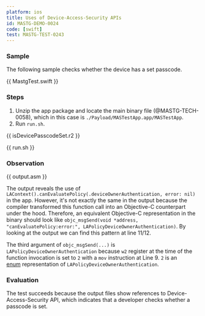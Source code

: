```yaml
---
platform: ios
title: Uses of Device-Access-Security APIs
id: MASTG-DEMO-0024
code: [swift]
test: MASTG-TEST-0243
---
```


### Sample

The following sample checks whether the device has a set passcode.

{{ MastgTest.swift }}

### Steps

1. Unzip the app package and locate the main binary file (@MASTG-TECH-0058), which in this case is `./Payload/MASTestApp.app/MASTestApp`.
2. Run `run.sh`.

{{ isDevicePasscodeSet.r2 }}

{{ run.sh }}

### Observation

{{ output.asm }}

The output reveals the use of `LAContext().canEvaluatePolicy(.deviceOwnerAuthentication, error: nil)` in the app. However, it's not exactly the same in the output because the compiler transformed this function call into an Objective-C counterpart under the hood. Therefore, an equivalent Objective-C representation in the binary should look like `objc_msgSend(void *address, "canEvaluatePolicy:error:", LAPolicyDeviceOwnerAuthentication)`. By looking at the output we can find this pattern at line 11/12.

The third argument of `objc_msgSend(...)` is `LAPolicyDeviceOwnerAuthentication` because `w2` register at the time of the function invocation is set to `2` with a `mov` instruction at Line 9. `2` is an  
[enum](https://developer.apple.com/documentation/localauthentication/lapolicy?language=objc) representation of `LAPolicyDeviceOwnerAuthentication`.

### Evaluation

The test succeeds because the output files show references to Device-Access-Security API, which indicates that a developer checks whether a passcode is set.
